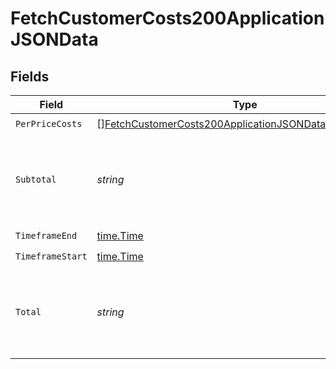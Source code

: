 # FetchCustomerCosts200ApplicationJSONData


## Fields

| Field                                                                                                                                       | Type                                                                                                                                        | Required                                                                                                                                    | Description                                                                                                                                 |
| ------------------------------------------------------------------------------------------------------------------------------------------- | ------------------------------------------------------------------------------------------------------------------------------------------- | ------------------------------------------------------------------------------------------------------------------------------------------- | ------------------------------------------------------------------------------------------------------------------------------------------- |
| `PerPriceCosts`                                                                                                                             | [][FetchCustomerCosts200ApplicationJSONDataPerPriceCosts](../../models/operations/fetchcustomercosts200applicationjsondataperpricecosts.md) | :heavy_check_mark:                                                                                                                          | N/A                                                                                                                                         |
| `Subtotal`                                                                                                                                  | *string*                                                                                                                                    | :heavy_check_mark:                                                                                                                          | Total costs for the timeframe, excluding minimums and discounts.                                                                            |
| `TimeframeEnd`                                                                                                                              | [time.Time](https://pkg.go.dev/time#Time)                                                                                                   | :heavy_check_mark:                                                                                                                          | N/A                                                                                                                                         |
| `TimeframeStart`                                                                                                                            | [time.Time](https://pkg.go.dev/time#Time)                                                                                                   | :heavy_check_mark:                                                                                                                          | N/A                                                                                                                                         |
| `Total`                                                                                                                                     | *string*                                                                                                                                    | :heavy_check_mark:                                                                                                                          | Total costs for the timeframe, including minimums and discounts.                                                                            |